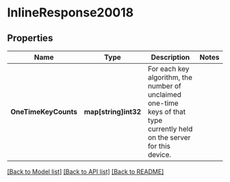 # InlineResponse20018

## Properties

Name | Type | Description | Notes
------------ | ------------- | ------------- | -------------
**OneTimeKeyCounts** | **map[string]int32** | For each key algorithm, the number of unclaimed one-time keys of that type currently held on the server for this device. | 

[[Back to Model list]](../README.md#documentation-for-models) [[Back to API list]](../README.md#documentation-for-api-endpoints) [[Back to README]](../README.md)


